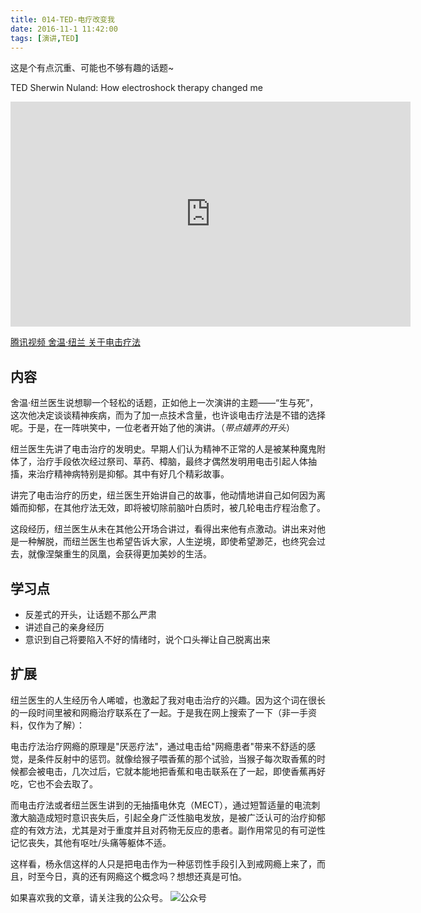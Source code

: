 ```yaml
---
title: 014-TED-电疗改变我
date: 2016-11-1 11:42:00
tags: [演讲,TED]
---
```

这是个有点沉重、可能也不够有趣的话题~

TED Sherwin Nuland: How electroshock therapy changed me
<iframe src="https://embed.ted.com/talks/lang/en/sherwin_nuland_on_electroshock_therapy" width="640" height="360" frameborder="0" scrolling="no" webkitAllowFullScreen mozallowfullscreen allowFullScreen></iframe>

[腾讯视频 舍温·纽兰 关于电击疗法](http://v.qq.com/x/cover/qlo0fmxlr0wu11i.html?vid=y0012bwcii2)

## 内容
舍温·纽兰医生说想聊一个轻松的话题，正如他上一次演讲的主题——“生与死”，这次他决定谈谈精神疾病，而为了加一点技术含量，也许谈电击疗法是不错的选择呢。于是，在一阵哄笑中，一位老者开始了他的演讲。（*带点嬉弄的开头*）

纽兰医生先讲了电击治疗的发明史。早期人们认为精神不正常的人是被某种魔鬼附体了，治疗手段依次经过祭司、草药、樟脑，最终才偶然发明用电击引起人体抽搐，来治疗精神病特别是抑郁。其中有好几个精彩故事。

讲完了电击治疗的历史，纽兰医生开始讲自己的故事，他动情地讲自己如何因为离婚而抑郁，在其他疗法无效，即将被切除前脑叶白质时，被几轮电击疗程治愈了。

这段经历，纽兰医生从未在其他公开场合讲过，看得出来他有点激动。讲出来对他是一种解脱，而纽兰医生也希望告诉大家，人生逆境，即使希望渺茫，也终究会过去，就像涅槃重生的凤凰，会获得更加美妙的生活。


## 学习点
- 反差式的开头，让话题不那么严肃
- 讲述自己的亲身经历
- 意识到自己将要陷入不好的情绪时，说个口头禅让自己脱离出来


## 扩展
纽兰医生的人生经历令人唏嘘，也激起了我对电击治疗的兴趣。因为这个词在很长的一段时间里被和网瘾治疗联系在了一起。于是我在网上搜索了一下（非一手资料，仅作为了解）：

电击疗法治疗网瘾的原理是"厌恶疗法"，通过电击给"网瘾患者"带来不舒适的感觉，是条件反射中的惩罚。就像给猴子喂香蕉的那个试验，当猴子每次取香蕉的时候都会被电击，几次过后，它就本能地把香蕉和电击联系在了一起，即使香蕉再好吃，它也不会去取了。

而电击疗法或者纽兰医生讲到的无抽搐电休克（MECT），通过短暂适量的电流刺激大脑造成短时意识丧失后，引起全身广泛性脑电发放，是被广泛认可的治疗抑郁症的有效方法，尤其是对于重度并且对药物无反应的患者。副作用常见的有可逆性记忆丧失，其他有呕吐/头痛等躯体不适。

这样看，杨永信这样的人只是把电击作为一种惩罚性手段引入到戒网瘾上来了，而且，时至今日，真的还有网瘾这个概念吗？想想还真是可怕。


如果喜欢我的文章，请关注我的公众号。
![公众号](http://ofjzymouj.bkt.clouddn.com/16-10-24/1552231.jpg)
